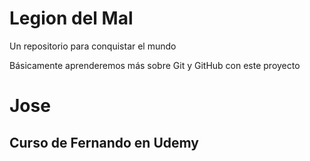 # Legion del Mal
Un repositorio para conquistar el mundo

Básicamente aprenderemos más sobre Git y GitHub con este proyecto


# Jose


## Curso de Fernando en Udemy
